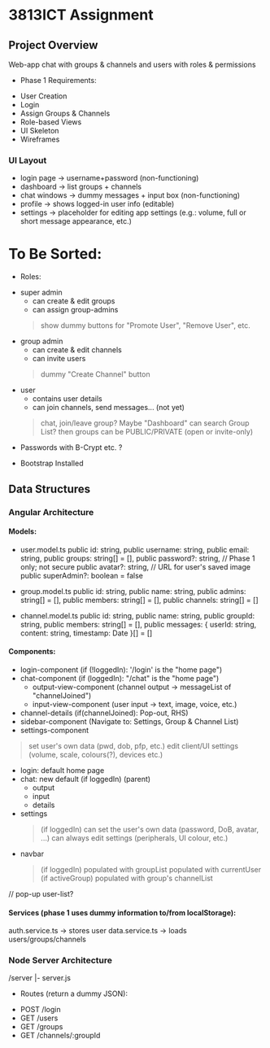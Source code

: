 # 3813ICT Assignment



## Project Overview
Web-app chat with groups & channels and users with roles & permissions

* Phase 1 Requirements:
- User Creation
- Login
- Assign Groups & Channels
- Role-based Views
- UI Skeleton
- Wireframes

### UI Layout
- login page -> username+password (non-functioning)
- dashboard -> list groups + channels
- chat windows -> dummy messages + input box (non-functioning)
- profile -> shows logged-in user info (editable)
- settings -> placeholder for editing app settings (e.g.: volume, full or short message appearance, etc.)

# To Be Sorted:
* Roles:
- super admin
    + can create & edit groups
    + can assign group-admins
    > show dummy buttons for "Promote User", "Remove User", etc.
- group admin
    + can create & edit channels
    + can invite users
    > dummy "Create Channel" button
- user
    - contains user details
    - can join channels, send messages... (not yet)
    > chat, join/leave group?
Maybe "Dashboard" can search Group List? 
then groups can be PUBLIC/PRIVATE
(open or invite-only)

* Passwords with B-Crypt etc. ? 

* Bootstrap Installed
    
    
## Data Structures

### Angular Architecture

#### Models:
* user.model.ts
  public id: string,
  public username: string,
  public email: string,
  public groups: string[] = [],
  public password?: string, // Phase 1 only; not secure
  public avatar?: string,    // URL for user's saved image
  public superAdmin?: boolean = false

* group.model.ts
  public id: string,
  public name: string,
  public admins: string[] = [],
  public members: string[] = [],
  public channels: string[] = []

* channel.model.ts
  public id: string,
  public name: string,
  public groupId: string,
  public members: string[] = [],
  public messages: { userId: string, content: string, timestamp: Date }[] = []


#### Components:
- login-component   (if (!loggedIn): '/login' is the "home page")
- chat-component    (if (loggedIn): "/chat" is the "home page")
  - output-view-component (channel output -> messageList of "channelJoined")
  - input-view-component  (user input -> text, image, voice, etc.)
- channel-details   (if(channelJoined): Pop-out, RHS)
- sidebar-component (Navigate to: Settings, Group & Channel List)
- settings-component
> set user's own data (pwd, dob, pfp, etc.)
> edit client/UI settings (volume, scale, colours(?), devices etc.)

- login:  default home page
- chat:   new default (if loggedIn) (parent)
  - output
  - input
  - details
- settings
  > (if loggedIn) can set the user's own data (password, DoB, avatar, ...)
  > can always edit settings (peripherals, UI colour, etc.)
- navbar
  > (if loggedIn) 
    > populated with groupList
    > populated with currentUser
  > (if activeGroup) populated with group's channelList
  > 

// pop-up user-list?

#### Services  (phase 1 uses dummy information to/from localStorage):
auth.service.ts -> stores user
data.service.ts -> loads users/groups/channels


### Node Server Architecture
/server
|- server.js

* Routes (return a dummy JSON):
- POST /login
- GET /users
- GET /groups
- GET /channels/:groupId








